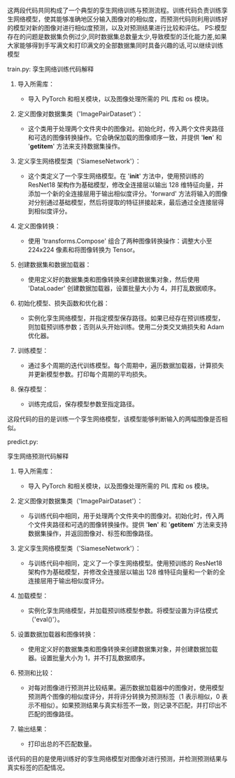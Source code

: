 这两段代码共同构成了一个典型的孪生网络训练与预测流程。训练代码负责训练孪生网络模型，使其能够准确地区分输入图像对的相似度，而预测代码则利用训练好的模型对新的图像对进行相似度预测，以及对预测结果进行比较和评估。
PS:模型存在的问题是数据集负例过少,同时数据集总数量太少,导致模型的泛化能力差,如果大家能够得到手写满文和打印满文的全部数据集同时具备兴趣的话,可以继续训练模型

 train.py:
 孪生网络训练代码解释

1. 导入所需库：
   - 导入 PyTorch 和相关模块，以及图像处理所需的 PIL 库和 os 模块。

2. 定义图像对数据集类（'ImagePairDataset'）：
   - 这个类用于处理两个文件夹中的图像对。初始化时，传入两个文件夹路径和可选的图像转换操作。它会确保加载的图像顺序一致，并提供 '__len__' 和 '__getitem__' 方法来支持数据集操作。

3. 定义孪生网络模型类（'SiameseNetwork'）：
   - 这个类定义了一个孪生网络模型。在 '__init__' 方法中，使用预训练的 ResNet18 架构作为基础模型，修改全连接层以输出 128 维特征向量，并添加一个新的全连接层用于输出相似度评分。'forward' 方法将输入的图像对分别通过基础模型，然后将提取的特征拼接起来，最后通过全连接层得到相似度评分。

4. 定义图像转换：
   - 使用 'transforms.Compose' 组合了两种图像转换操作：调整大小至 224x224 像素和将图像转换为 Tensor。

5. 创建数据集和数据加载器：
   - 使用定义好的数据集类和图像转换来创建数据集对象，然后使用 'DataLoader' 创建数据加载器，设置批量大小为 4，并打乱数据顺序。

6. 初始化模型、损失函数和优化器：
   - 实例化孪生网络模型，并指定模型保存路径。如果已经存在预训练模型，则加载预训练参数；否则从头开始训练。使用二分类交叉熵损失和 Adam 优化器。

7. 训练模型：
   - 通过多个周期的迭代训练模型。每个周期中，遍历数据加载器，计算损失并更新模型参数。打印每个周期的平均损失。

8. 保存模型：
   - 训练完成后，保存模型参数至指定路径。

这段代码的目的是训练一个孪生网络模型，该模型能够判断输入的两幅图像是否相似。


predict.py:
 
孪生网络预测代码解释

1. 导入所需库：
   - 导入 PyTorch 和相关模块，以及图像处理所需的 PIL 库和 os 模块。

2. 定义图像对数据集类（'ImagePairDataset'）：
   - 与训练代码中相同，用于处理两个文件夹中的图像对。初始化时，传入两个文件夹路径和可选的图像转换操作。提供 '__len__' 和 '__getitem__' 方法来支持数据集操作，并返回图像对、标签和图像路径。

3. 定义孪生网络模型类（'SiameseNetwork'）：
   - 与训练代码中相同，定义了一个孪生网络模型。使用预训练的 ResNet18 架构作为基础模型，并修改全连接层以输出 128 维特征向量和一个新的全连接层用于输出相似度评分。

4. 加载模型：
   - 实例化孪生网络模型，并加载预训练模型参数。将模型设置为评估模式（'eval()'）。

5. 设置数据加载器和图像转换：
   - 使用定义好的数据集类和图像转换来创建数据集对象，并创建数据加载器。设置批量大小为 1，并不打乱数据顺序。

6. 预测和比较：
   - 对每对图像进行预测并比较结果。遍历数据加载器中的图像对，使用模型预测两个图像的相似度评分，并将评分转换为预测标签（1 表示相似，0 表示不相似）。如果预测结果与真实标签不一致，则记录不匹配，并打印出不匹配的图像路径。

7. 输出结果：
   - 打印出总的不匹配数量。

该代码的目的是使用训练好的孪生网络模型对图像对进行预测，并检测预测结果与真实标签的匹配情况。